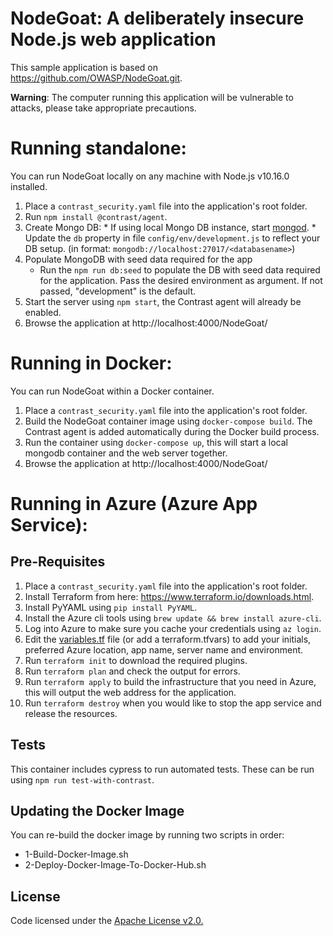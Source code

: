# NodeGoat: A deliberately insecure Node.js web application

This sample application is based on https://github.com/OWASP/NodeGoat.git.

**Warning**: The computer running this application will be vulnerable to attacks, please take appropriate precautions.

# Running standalone:

You can run NodeGoat locally on any machine with Node.js v10.16.0 installed.

1. Place a `contrast_security.yaml` file into the application's root folder.
1. Run `npm install @contrast/agent`.
1. Create Mongo DB:
        * If using local Mongo DB instance, start [mongod](http://docs.mongodb.org/manual/reference/program/mongod/#bin.mongod).
        * Update the `db` property in file `config/env/development.js` to reflect your DB setup. (in format: `mongodb://localhost:27017/<databasename>`)
1. Populate MongoDB with seed data required for the app
    * Run the `npm run db:seed` to populate the DB with seed data required for the application. Pass the desired environment as argument. If not passed, "development" is the default.
1. Start the server using `npm start`, the Contrast agent will already be enabled.
1. Browse the application at http://localhost:4000/NodeGoat/

# Running in Docker:

You can run NodeGoat within a Docker container. 

1. Place a `contrast_security.yaml` file into the application's root folder.
1. Build the NodeGoat container image using `docker-compose build`. The Contrast agent is added automatically during the Docker build process.
1. Run the container using `docker-compose up`, this will start a local mongodb container and the web server together.
1. Browse the application at http://localhost:4000/NodeGoat/

# Running in Azure (Azure App Service):

## Pre-Requisites

1. Place a `contrast_security.yaml` file into the application's root folder.
1. Install Terraform from here: https://www.terraform.io/downloads.html.
1. Install PyYAML using `pip install PyYAML`.
1. Install the Azure cli tools using `brew update && brew install azure-cli`.
1. Log into Azure to make sure you cache your credentials using `az login`.
1. Edit the [variables.tf](variables.tf) file (or add a terraform.tfvars) to add your initials, preferred Azure location, app name, server name and environment.
1. Run `terraform init` to download the required plugins.
1. Run `terraform plan` and check the output for errors.
1. Run `terraform apply` to build the infrastructure that you need in Azure, this will output the web address for the application. 
1. Run `terraform destroy` when you would like to stop the app service and release the resources.

## Tests

This container includes cypress to run automated tests. These can be run using `npm run test-with-contrast`.

## Updating the Docker Image

You can re-build the docker image by running two scripts in order:

* 1-Build-Docker-Image.sh
* 2-Deploy-Docker-Image-To-Docker-Hub.sh

## License
Code licensed under the [Apache License v2.0.](http://www.apache.org/licenses/LICENSE-2.0)
